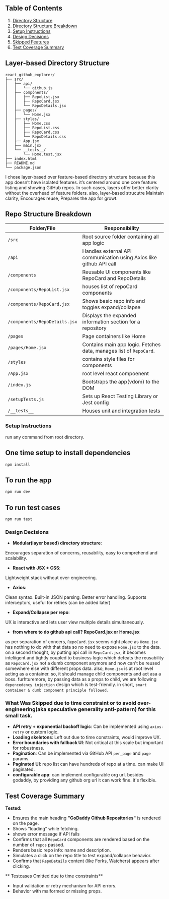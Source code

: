 

## Table of Contents
1. [Directory Structure](#layer-based-directory-structure)
2. [Directory Structure Breakdown](#repo-structure-breakdown)
3. [Setup Instructions](#setup-instructions)
4. [Design Decisions](#design-decisions)
5. [Skipped Features](#what-was-skipped-due-to-time-constraint-or-to-avoid-over-engineeringaka-speculative-generality-anti-pattern-for-this-small-task)
6. [Test Coverage Summary](#test-coverage-summary)


## Layer-based Directory Structure
``` plaintext
react_github_explorer/
├── src/
│   ├── api/                
│   │   └── github.js
│   ├── components/         
│   │   ├── RepoList.jsx
│   │   ├── RepoCard.jsx
│   │   └── RepoDetails.jsx
│   ├── pages/              
│   │   └── Home.jsx     
│   ├── styles/             
│   │   ├── Home.css
│   │   ├── RepoList.css
│   │   ├── RepoCard.css
│   │   └── RepoDetails.css
│   ├── App.jsx  
│   ├── main.jsx                     
│   └── __tests__/          
│       └── Home.test.jsx             
├── index.html
├── README.md
└── package.json
```
I chose layer-based over feature-based directory structure because this app doesn’t have isolated features. it’s centered around one core feature: listing and showing GitHub repos. In such cases, layers offer better clarity without the overhead of feature folders. also, layer-based strucutre Maintain clarity, Encourages reuse, Prepares the app for growt.

## Repo Structure Breakdown

| Folder/File   | Responsibility                                  |
| ------------- | ----------------------------------------------- |
| `/src`        | Root source folder containing all app logic        |
| `/api`        | Handles external API communication using Axios like github API call       |
| `/components` | Reusable UI components like RepoCard and RepoDetails     |
| `/components/RepoList.jsx` | houses list of repoCard components     |
| `/components/RepoCard.jsx` | Shows basic repo info and toggles expand/collapse     |
| `/components/RepoDetails.jsx` | Displays the expanded information section for a repository     |
| `/pages`      | Page containers like Home                       |
| `/pages/Home.jsx`      | Contains main app logic. Fetches data, manages list of `RepoCard`.          |
| `/styles`     | contains style files for components                  |
| `/App.jsx`  | root level react compoenent        |
| `/index.js`  | Bootstraps the app(vdom) to the DOM        |
| `/setupTests.js`  | Sets up React Testing Library or Jest config      |
| `/__tests__`  | Houses unit and integration tests        |

### Setup Instructions
run any command from root directory.
## One time setup to install dependencies
```bash
npm install
```
## To run the app
```bash
npm run dev
```
## To run test cases
``` bash
npm run test
```

### Design Decisions
* **Modular(layer based) directory structure**:

Encourages separation of concerns, reusability, easy to comprehend and scalability.
* **React with JSX + CSS**: 

Lightweight stack without over-engineering.
* **Axios**: 

Clean syntax. Built-in JSON parsing. Better error handling. Supports interceptors, useful for retries (can be added later)
* **Expand/Collapse per repo**: 

UX is interactive and lets user view multiple details simultaneously.
* **from where to do github api call? RepoCard.jsx or Home.jsx**

as per separation of concers, `RepoCard.jsx` seems right place as `Home.jsx` has nothing to do with that data so no need to expose `Home.jsx` to the data. on a second thought, by putting api call in `RepoCard.jsx`, it becomes inteliigent and tightly coupled to business logic which defeats the reusability as `RepoCard.jsx` not a dumb component anymore and now can't be reused somewhere else with different props data. also, `Home.jsx` is at root level acting as a container. so, it should manage child components and act asa a boss. furhturemore, by passing data as a props to child, we are following `depencedency injection` design which is test-friendly. in short, `smart container & dumb component principle followed`.


### What Was Skipped due to time constraint or to avoid over-engineering(aka speculative generality anti-pattern) for this small task.
* **API retry + exponential backoff logic**: Can be implemented using `axios-retry` or custom logic.
* **Loading skeletons**: Left out due to time constraints, would improve UX.
* **Error boundaries with fallback UI**: Not critical at this scale but important for robustness.
* **Pagination**: Can be implemented via GitHub API `per_page` and `page` params.
* **Paginated UI**: repo list can have hundreds of repo at a time. can make UI paginated.
* **configurable app**: can implement configurable org url. besides godaddy, by providing any github org url it can work fine. it's flexible.

## Test Coverage Summary
**Tested:**
* Ensures the main heading **"GoDaddy Github Repositories"** is rendered on the page.
* Shows “loading” while fetching.
* shows error message if API fails
* Confirms that all `RepoCard` components are rendered based on the number of `repos` passed.
* Renders basic repo info: name and description.
* Simulates a click on the repo title to test expand/collapse behavior.
* Confirms that `RepoDetails` content (like Forks, Watchers) appears after clicking.

** Testcases Omitted due to time constraints**
* Input validation or retry mechanism for API errors.
* Behavior with malformed or missing props.